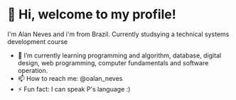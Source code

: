 # 👋 Hi, welcome to my profile!

I'm Alan Neves and i'm from Brazil. Currently studsying a technical systems development course

- 🌱 I’m currently learning programming and algorithm, database, digital design, web programming, computer fundamentals and software operation.
- 📫 How to reach me: @oalan_neves
- ⚡ Fun fact: I can speak P's language :)

